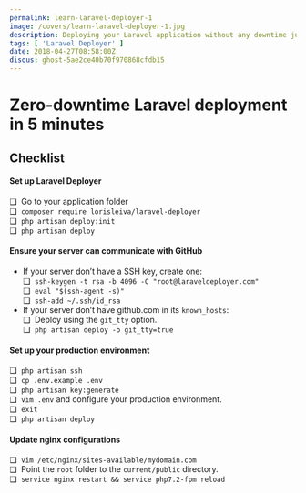 ```yaml
---
permalink: learn-laravel-deployer-1
image: /covers/learn-laravel-deployer-1.jpg
description: Deploying your Laravel application without any downtime just got easier. This video helps you get started in 5 minutes only.
tags: [ 'Laravel Deployer' ]
date: 2018-04-27T08:58:00Z
disqus: ghost-5ae2ce40b70f970868cfdb15
---
```


# Zero-downtime Laravel deployment in 5 minutes

<YouTube url="https://www.youtube.com/embed/EaCd1ocep8A?rel=0" />

## Checklist

#### Set up Laravel Deployer
❑ &nbsp;Go to your application folder \
❑ &nbsp;`composer require lorisleiva/laravel-deployer` \
❑ &nbsp;`php artisan deploy:init` \
❑ &nbsp;`php artisan deploy`

#### Ensure your server can communicate with GitHub
- If your server don’t have a SSH key, create one: \
	❑ &nbsp;`ssh-keygen -t rsa -b 4096 -C "root@laraveldeployer.com"` \
	❑ &nbsp;`eval "$(ssh-agent -s)"` \
	❑ &nbsp;`ssh-add ~/.ssh/id_rsa`
- If your server don’t have github.com in its `known_hosts`: \
	❑ &nbsp;Deploy using the `git_tty` option. \
	❑ &nbsp;`php artisan deploy -o git_tty=true`

#### Set up your production environment
❑ &nbsp;`php artisan ssh` \
❑ &nbsp;`cp .env.example .env` \
❑ &nbsp;`php artisan key:generate` \
❑ &nbsp;`vim .env` and configure your production environment. \
❑ &nbsp;`exit` \
❑ &nbsp;`php artisan deploy`

#### Update nginx configurations
❑ &nbsp;`vim /etc/nginx/sites-available/mydomain.com` \
❑ &nbsp;Point the `root` folder to the `current/public` directory. \
❑ &nbsp;`service nginx restart && service php7.2-fpm reload`